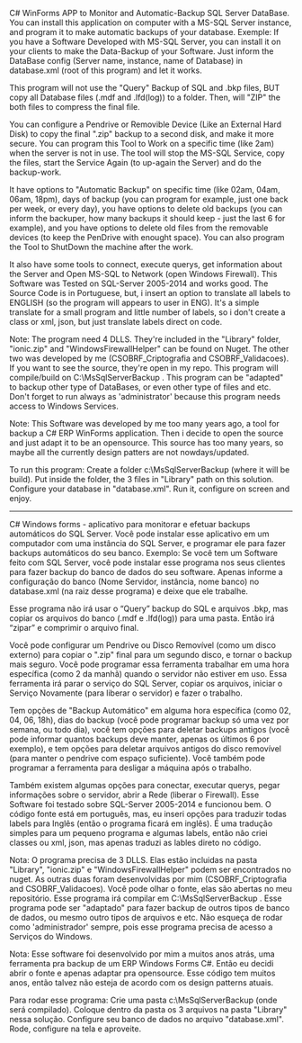 C# WinForms APP to Monitor and Automatic-Backup SQL Server DataBase.
You can install this application on computer with a MS-SQL Server instance, and program it to make automatic backups of your database. Exemple: If you have a Software Developed with MS-SQL Server, you can install it on your clients to make the Data-Backup of your Software. Just inform the DataBase config (Server name, instance, name of Database) in database.xml (root of this program) and let it works.

This program will not use the "Query" Backup of SQL and .bkp files, BUT copy all Database files (.mdf and .lfd(log)) to a folder. Then, will "ZIP" the both files to compress the final file.

You can configure a Pendrive or Removible Device (Like an External Hard Disk) to copy the final ".zip" backup to a second disk, and make it more secure. You can program this Tool to Work on a specific time (like 2am) when the server is not in use. The tool will stop the MS-SQL Service, copy the files, start the Service Again (to up-again the Server) and do the backup-work.

It have options to "Automatic Backup" on specific time (like 02am, 04am, 06am, 18pm), days of backup (you can program for example, just one back per week, or every day), you have options to delete old backups (you can inform the backuper, how many backups it should keep - just the last 6 for example), and you have options to delete old files from the removable devices (to keep the PenDrive with enought space). You can also program the Tool to ShutDown the machine after the work.

It also have some tools to connect, execute querys, get information about the Server and Open MS-SQL to Network (open Windows Firewall). This Software was Tested on SQL-Server 2005-2014 and works good. The Source Code is in Portuguese, but, i insert an option to translate all labels to ENGLISH (so the program will appears to user in ENG). It's a simple translate for a small program and little number of labels, so i don't create a class or xml, json, but just translate labels direct on code.

Note: The program need 4 DLLS. They're included in the "Library" folder, "ionic.zip" and "WindowsFirewallHelper" can be found on Nuget. The other two was developed by me (CSOBRF_Criptografia and CSOBRF_Validacoes). If you want to see the source, they're open in my repo. This program will compile/build on C:\MsSqlServerBackup . This program can be "adapted" to backup other type of DataBases, or even other type of files and etc. Don't forget to run always as 'administrator' because this program needs access to Windows Services.

Note: This Software was developed by me too many years ago, a tool for backup a C# ERP WinForms application. Then i decide to open the source and just adapt it to be an opensource. This source has too many years, so maybe all the currently design patters are not nowdays/updated.

To run this program: Create a folder c:\MsSqlServerBackup (where it will be build). Put inside the folder, the 3 files in "Library" path on this solution. Configure your database in "database.xml". Run it, configure on screen and enjoy.
________________________________________
C# Windows forms - aplicativo para monitorar e efetuar backups automáticos do SQL Server.
Você pode instalar esse aplicativo em um computador com uma instância do SQL Server, e programar ele para fazer backups automáticos do seu banco. Exemplo: Se você tem um Software feito com SQL Server, você pode instalar esse programa nos seus clientes para fazer backup do banco de dados do seu software. Apenas informe a configuração do banco (Nome Servidor, instância, nome banco) no database.xml (na raiz desse programa) e deixe que ele trabalhe. 

Esse programa não irá usar o “Query” backup do SQL e arquivos .bkp, mas copiar os arquivos do banco (.mdf e .lfd(log)) para uma pasta. Então irá “zipar” e comprimir o arquivo final.

Você pode configurar um Pendrive ou Disco Removível (como um disco externo) para copiar o ".zip" final para um segundo disco, e tornar o backup mais seguro. Você pode programar essa ferramenta trabalhar em uma hora específica (como 2 da manhã) quando o servidor não estiver em uso. Essa ferramenta irá parar o serviço do SQL Server, copiar os arquivos, iniciar o Serviço Novamente (para liberar o servidor) e fazer o trabalho.

Tem opções de "Backup Automático" em alguma hora específica (como 02, 04, 06, 18h), dias do backup (você pode programar backup só uma vez por semana, ou todo dia), você tem opções para deletar backups antigos (você pode informar quantos backups deve manter, apenas os últimos 6 por exemplo), e tem opções para deletar arquivos antigos do disco removível (para manter o pendrive com espaço suficiente). Você também pode programar a ferramenta para desligar a máquina após o trabalho.

Também existem algumas opções para conectar, executar querys, pegar informações sobre o servidor, abrir a Rede (liberar o Firewall). Esse Software foi testado sobre SQL-Server 2005-2014 e funcionou bem. O código fonte está em português, mas, eu inseri opções para traduzir todas labels para Inglês (então o programa ficará em inglês). É uma tradução simples para um pequeno programa e algumas labels, então não criei classes ou xml, json, mas apenas traduzi as lables direto no código.

Nota: O programa precisa de 3 DLLS. Elas estão incluidas na pasta "Library", "ionic.zip" e "WindowsFirewallHelper" podem ser encontrados no nuget. As outras duas foram desenvolvidas por mim (CSOBRF_Criptografia and CSOBRF_Validacoes). Você pode olhar o fonte, elas são abertas no meu repositório. Esse programa irá compilar em C:\MsSqlServerBackup . Esse programa pode ser "adaptado" para fazer backup de outros tipos de banco de dados, ou mesmo outro tipos de arquivos e etc. Não esqueça de rodar como 'administrador' sempre, pois esse programa precisa de acesso a Serviços do Windows.

Nota: Esse software foi desenvolvido por mim a muitos anos atrás, uma ferramenta pra backup de um ERP Windows Forms C#. Então eu decidi abrir o fonte e apenas adaptar pra opensource. Esse código tem muitos anos, então talvez não esteja de acordo com os design patterns atuais.

Para rodar esse programa: Crie uma pasta c:\MsSqlServerBackup (onde será compilado). Coloque dentro da pasta os 3 arquivos na pasta "Library" nessa solução. Configure seu banco de dados no arquivo "database.xml". Rode, configure na tela e aproveite.
